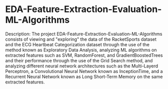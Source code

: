 # EDA-Feature-Extraction-Evaluation-ML-Algorithms
Description: The project EDA-Feature-Extraction-Evaluation-ML-Algorithms consists of viewing and "exploring" the data of the RacketSports dataset and the ECG Heartbeat Categorization dataset through the use of the method known as Exploratory Data Analysis, analyzing ML algorithms on extracted features such as SVM, RandomForest, and GradientBoostedTrees and their performance through the use of the Grid Search method, and analyzing different neural network architectures such as the Multi-Layerd Perceptron, a Convolutional Neural Network known as InceptionTime, and a Recurrent Neural Network known as Long Short-Term Memory on the same extracted features.
